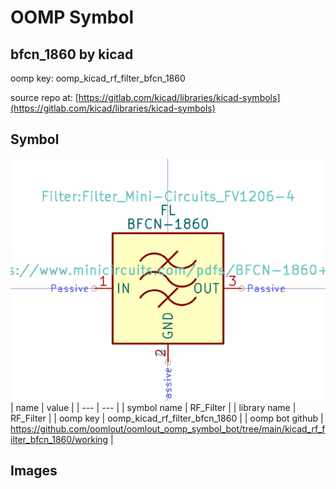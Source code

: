 # OOMP Symbol  
## bfcn_1860  by kicad  
  
oomp key: oomp_kicad_rf_filter_bfcn_1860  
  
source repo at: [https://gitlab.com/kicad/libraries/kicad-symbols](https://gitlab.com/kicad/libraries/kicad-symbols)  
## Symbol  
  
[![working.png](working_600.png)](working.png)  
| name | value | 
| --- | --- | 
| symbol name | RF_Filter | 
| library name | RF_Filter | 
| oomp key | oomp_kicad_rf_filter_bfcn_1860 | 
| oomp bot github | https://github.com/oomlout/oomlout_oomp_symbol_bot/tree/main/kicad_rf_filter_bfcn_1860/working | 
## Images  
